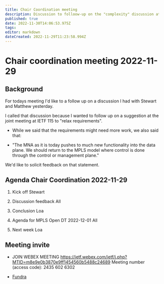 ```yaml
---
title: Chair Coordination meeting
description: Discussion to folloow-up on the "complexity" discussion at IEYF 115 in London.
published: true
date: 2022-11-30T14:06:53.975Z
tags: 
editor: markdown
dateCreated: 2022-11-29T11:23:58.994Z
---
```


# Chair coordination meeting 2022-11-29
## Background
For todays meeting I'd like to a follow up on a discussion I had with Stewart and Matthew yesterday.

I called that discussion because I wanted to follow up on a suggestion at the joint meeting at IETF 115 to "relax requirements".

- While we said that the requirements might need more work, we also 
  said that:

- "The MNA as it is today pushes to much new functionality into the data
   plane. We should return to the MPLS model where control is done
   through the control or management plane."
   
We'd like to solicit feedback on that statement.

## Agenda Chair Coordination 2022-11-29

 1. Kick off
 Stewart
  
 2. Discussion feedback
 All
 
 3. Conclusion 
 Loa
 
 1. Agenda for MPLS Open DT 2022-12-01
 All
 
 1. Next week
 Loa
 
 
 ## Meeting  invite

 - JOIN WEBEX MEETING
    https://ietf.webex.com/ietf/j.php?MTID=m8e9e0b3870e9ff1454560b5488c24689
    Meeting number (access code): 2435 602 6302
    
- [Fundra](/group/mpls/2022-12-01/fundra)

